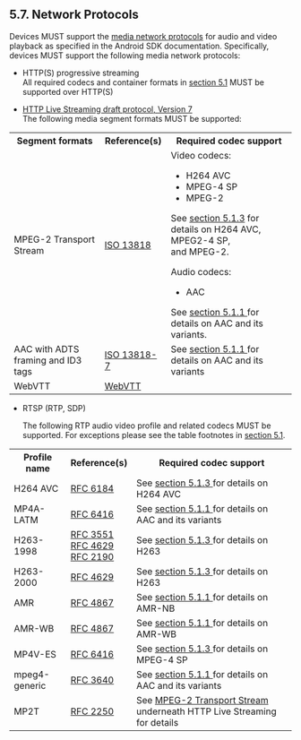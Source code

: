 ## 5.7\. Network Protocols

Devices MUST support the [media network
protocols](http://developer.android.com/guide/appendix/media-formats.html) for
audio and video playback as specified in the Android SDK documentation.
Specifically, devices MUST support the following media network protocols:

*   HTTP(S) progressive streaming <br>
    All required codecs and container formats in [section 5.1](#5_1_media_codecs) MUST
    be supported over HTTP(S)

*   [HTTP Live Streaming draft protocol, Version 7
    ](http://tools.ietf.org/html/draft-pantos-http-live-streaming-07)<br>
    The following media segment formats MUST be supported:

<table>

 <tr>
    <th>Segment formats</th>
    <th>Reference(s)</th>
    <th>Required codec support</th>
 </tr>

 <tr id="mp2t">
    <td>MPEG-2 Transport Stream</td>
    <td><a href="http://www.iso.org/iso/catalogue_detail?csnumber=44169">ISO 13818</a></td>
    <td>
    Video codecs:
    <ul>
    <li class="table_list">H264 AVC</li>
    <li class="table_list">MPEG-4 SP</li>
    <li class="table_list">MPEG-2</li>
    </ul>
    See <a href="#5_1_3_video_codecs">section 5.1.3</a> for details on H264 AVC, MPEG2-4 SP,<br/>
    and MPEG-2.
    <p>Audio codecs:
    <ul>
    <li class="table_list">AAC</li>
    </ul>
    See <a href="#5_1_1_audio_codecs">section 5.1.1 </a> for details on AAC and its variants.
    </td>
 </tr>

 <tr>
    <td>AAC with ADTS framing and ID3 tags</td>
    <td><a href="http://www.iso.org/iso/home/store/catalogue_tc/catalogue_detail.htm?csnumber=43345">ISO 13818-7</a></td>
    <td>See <a href="#5_1_1_audio_codecs">section 5.1.1 </a>
    for details on AAC and its variants</td>
 </tr>

 <tr>
    <td>WebVTT</td>
    <td><a href="http://dev.w3.org/html5/webvtt/">WebVTT</a></td>
    <td></td>
 </tr>

</table>

*   RTSP (RTP, SDP)

    The following RTP audio video profile and related codecs MUST be supported.
    For exceptions please see the table footnotes in [section 5.1](#5_1_media_codecs).

<table>
 <tr>
    <th>Profile name</th>
    <th>Reference(s)</th>
    <th>Required codec support</th>
 </tr>

 <tr>
    <td>H264 AVC</td>
    <td><a href="https://tools.ietf.org/html/rfc6184">RFC 6184</a></td>
    <td>See <a href="#5_1_3_video_codecs">section 5.1.3 </a>
    for details on H264 AVC</td>
 </tr>

 <tr>
    <td>MP4A-LATM</td>
    <td><a href="https://tools.ietf.org/html/rfc6416">RFC 6416</a></td>
    <td>See <a href="#5_1_1_audio_codecs">section 5.1.1 </a>
    for details on AAC and its variants</td>
 </tr>

 <tr>
    <td>H263-1998</td>
    <td>
    <a href="https://tools.ietf.org/html/rfc3551">RFC 3551</a><br/>
    <a href="https://tools.ietf.org/html/rfc4629">RFC 4629</a><br/>
    <a href="https://tools.ietf.org/html/rfc2190">RFC 2190</a>
    </td>
    <td>See <a href="#5_1_3_video_codecs">section 5.1.3 </a>
    for details on H263
    </td>
 </tr>

 <tr>
    <td>H263-2000</td>
    <td>
    <a href="https://tools.ietf.org/html/rfc4629">RFC 4629</a>
    </td>
    <td>See <a href="#5_1_3_video_codecs">section 5.1.3 </a>
    for details on H263
    </td>
 </tr>

 <tr>
    <td>AMR</td>
    <td>
    <a href="https://tools.ietf.org/html/rfc4867">RFC 4867</a>
    </td>
    <td>See <a href="#5_1_1_audio_codecs">section 5.1.1 </a>
    for details on AMR-NB
    </td>
 </tr>

 <tr>
    <td>AMR-WB</td>
    <td>
    <a href="https://tools.ietf.org/html/rfc4867">RFC 4867</a>
    </td>
    <td>See <a href="#5_1_1_audio_codecs">section 5.1.1 </a>
    for details on AMR-WB
    </td>
 </tr>

 <tr>
    <td>MP4V-ES</td>
    <td>
    <a href="https://tools.ietf.org/html/rfc6416">RFC 6416</a>
    </td>
    <td>See <a href="#5_1_3_video_codecs">section 5.1.3 </a>
    for details on MPEG-4 SP
    </td>
 </tr>

 <tr>
    <td>mpeg4-generic</td>
    <td><a href="https://tools.ietf.org/html/rfc3640">RFC 3640</a></td>
    <td>See <a href="#5_1_1_audio_codecs">section 5.1.1 </a>
    for details on AAC and its variants</td>
 </tr>

 <tr>
    <td>MP2T</td>
    <td><a href="https://tools.ietf.org/html/rfc2250">RFC 2250</a></td>
    <td>See <a href="#mp2t">MPEG-2 Transport Stream</a> underneath HTTP Live Streaming for details</td>
 </tr>

</table>
